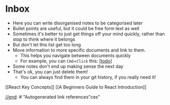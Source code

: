 # Inbox

- Here you can write disorganised notes to be categorised later
- Bullet points are useful, but it could be free form text as well
- Sometimes it's better to just get things off your mind quickly, rather than stop to think where it belongs
- But don't let this list get too long
- Move information to more specific documents and link to them.
  - This helps you navigate between documents quickly
  - For example, you can `Cmd`+`Click` this: [[todo]]
- Some notes don't end up making sense the next day
- That's ok, you can just delete them!
  - You can always find them in your git history, if you really need it!

[[React Key Concepts]]
[[A Beginners Guide to React Introduction]]

[//begin]: # 'Autogenerated link references for markdown compatibility'
[todo]: todo 'Todo'

[//end]: # "Autogenerated link references"ces"

[//begin]: # 'Autogenerated link references for markdown compatibility'
[todo]: todo 'Todo'
[//end]: # 'Autogenerated link references'
[//begin]: # 'Autogenerated link references for markdown compatibility'
[todo]: todo 'Todo'
[//end]: # 'Autogenerated link references'
